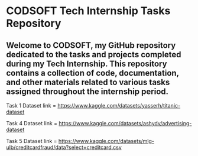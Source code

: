 # CODSOFT Tech Internship Tasks Repository
## Welcome to CODSOFT, my GitHub repository dedicated to the tasks and projects completed during my Tech Internship. This repository contains a collection of code, documentation, and other materials related to various tasks assigned throughout the internship period.

Task 1 Dataset link = https://www.kaggle.com/datasets/yasserh/titanic-dataset

Task 4 Dataset link = https://www.kaggle.com/datasets/ashydv/advertising-dataset

Task 5 Dataset link = https://www.kaggle.com/datasets/mlg-ulb/creditcardfraud/data?select=creditcard.csv
